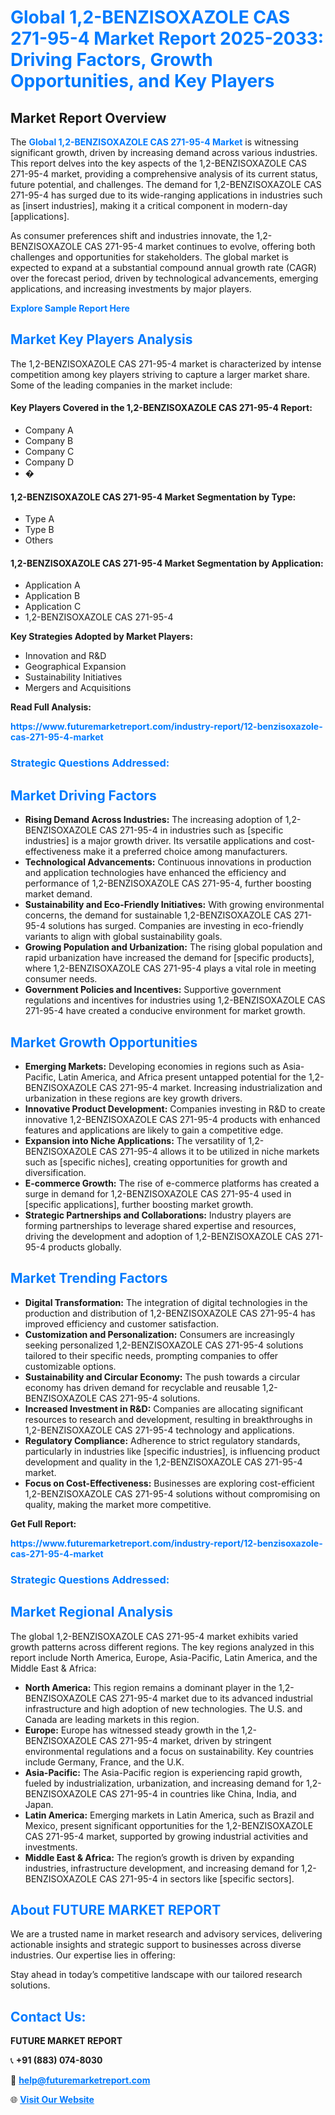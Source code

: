 <h1 style="color: #007BFF;">Global 1,2-BENZISOXAZOLE CAS 271-95-4 Market Report 2025-2033: Driving Factors, Growth Opportunities, and Key Players</h1>

<section id="overview">
<h2>Market Report Overview</h2>
<p>The <a href="https://www.futuremarketreport.com/industry-report/12-benzisoxazole-cas-271-95-4-market" style="color: #007BFF; text-decoration: none;"><strong>Global 1,2-BENZISOXAZOLE CAS 271-95-4 Market</strong></a> is witnessing significant growth, driven by increasing demand across various industries. This report delves into the key aspects of the 1,2-BENZISOXAZOLE CAS 271-95-4 market, providing a comprehensive analysis of its current status, future potential, and challenges. The demand for 1,2-BENZISOXAZOLE CAS 271-95-4 has surged due to its wide-ranging applications in industries such as [insert industries], making it a critical component in modern-day [applications].</p>
<p>As consumer preferences shift and industries innovate, the 1,2-BENZISOXAZOLE CAS 271-95-4 market continues to evolve, offering both challenges and opportunities for stakeholders. The global market is expected to expand at a substantial compound annual growth rate (CAGR) over the forecast period, driven by technological advancements, emerging applications, and increasing investments by major players.</p>
</section>

<section id="overview">
<p><a href="https://www.futuremarketreport.com/request-sample/reportId=116504" style="color: #007BFF; text-decoration: none;"><strong>Explore Sample Report Here</strong></a></p>
</section>

<section id="key-players">
<h2 style="color: #007BFF;">Market Key Players Analysis</h2>
<p>The 1,2-BENZISOXAZOLE CAS 271-95-4 market is characterized by intense competition among key players striving to capture a larger market share. Some of the leading companies in the market include:</p>
<h4>Key Players Covered in the 1,2-BENZISOXAZOLE CAS 271-95-4 Report:</h4>
<ul><li>Company A</li><li>Company B</li><li>Company C</li><li>Company D</li><li>�</li></ul>
<h4>1,2-BENZISOXAZOLE CAS 271-95-4 Market Segmentation by Type:</h4>
<ul><li>Type A</li><li>Type B</li><li>Others</li></ul>

<h4>1,2-BENZISOXAZOLE CAS 271-95-4 Market Segmentation by Application:</h4>
<ul><li>Application A</li><li>Application B</li><li>Application C</li><li>1,2-BENZISOXAZOLE CAS 271-95-4</li></ul>
<p><strong>Key Strategies Adopted by Market Players:</strong></p>
<ul>
<li>Innovation and R&D</li>
<li>Geographical Expansion</li>
<li>Sustainability Initiatives</li>
<li>Mergers and Acquisitions</li>
</ul>
</section>

<section>
<p><strong>Read Full Analysis: </strong></p><a href="https://www.futuremarketreport.com/industry-report/12-benzisoxazole-cas-271-95-4-market" style="color: #007BFF; text-decoration: none;"><strong>https://www.futuremarketreport.com/industry-report/12-benzisoxazole-cas-271-95-4-market</strong></a>
<h3 style="color: #007BFF;">Strategic Questions Addressed:</h3>
</section>

<section id="driving-factors">
<h2 style="color: #007BFF;">Market Driving Factors</h2>
<ul>
<li><strong>Rising Demand Across Industries:</strong> The increasing adoption of 1,2-BENZISOXAZOLE CAS 271-95-4 in industries such as [specific industries] is a major growth driver. Its versatile applications and cost-effectiveness make it a preferred choice among manufacturers.</li>
<li><strong>Technological Advancements:</strong> Continuous innovations in production and application technologies have enhanced the efficiency and performance of 1,2-BENZISOXAZOLE CAS 271-95-4, further boosting market demand.</li>
<li><strong>Sustainability and Eco-Friendly Initiatives:</strong> With growing environmental concerns, the demand for sustainable 1,2-BENZISOXAZOLE CAS 271-95-4 solutions has surged. Companies are investing in eco-friendly variants to align with global sustainability goals.</li>
<li><strong>Growing Population and Urbanization:</strong> The rising global population and rapid urbanization have increased the demand for [specific products], where 1,2-BENZISOXAZOLE CAS 271-95-4 plays a vital role in meeting consumer needs.</li>
<li><strong>Government Policies and Incentives:</strong> Supportive government regulations and incentives for industries using 1,2-BENZISOXAZOLE CAS 271-95-4 have created a conducive environment for market growth.</li>
</ul>
</section>

<section id="growth-opportunities">
<h2 style="color: #007BFF;">Market Growth Opportunities</h2>
<ul>
<li><strong>Emerging Markets:</strong> Developing economies in regions such as Asia-Pacific, Latin America, and Africa present untapped potential for the 1,2-BENZISOXAZOLE CAS 271-95-4 market. Increasing industrialization and urbanization in these regions are key growth drivers.</li>
<li><strong>Innovative Product Development:</strong> Companies investing in R&D to create innovative 1,2-BENZISOXAZOLE CAS 271-95-4 products with enhanced features and applications are likely to gain a competitive edge.</li>
<li><strong>Expansion into Niche Applications:</strong> The versatility of 1,2-BENZISOXAZOLE CAS 271-95-4 allows it to be utilized in niche markets such as [specific niches], creating opportunities for growth and diversification.</li>
<li><strong>E-commerce Growth:</strong> The rise of e-commerce platforms has created a surge in demand for 1,2-BENZISOXAZOLE CAS 271-95-4 used in [specific applications], further boosting market growth.</li>
<li><strong>Strategic Partnerships and Collaborations:</strong> Industry players are forming partnerships to leverage shared expertise and resources, driving the development and adoption of 1,2-BENZISOXAZOLE CAS 271-95-4 products globally.</li>
</ul>
</section>

<section id="trending-factors">
<h2 style="color: #007BFF;">Market Trending Factors</h2>
<ul>
<li><strong>Digital Transformation:</strong> The integration of digital technologies in the production and distribution of 1,2-BENZISOXAZOLE CAS 271-95-4 has improved efficiency and customer satisfaction.</li>
<li><strong>Customization and Personalization:</strong> Consumers are increasingly seeking personalized 1,2-BENZISOXAZOLE CAS 271-95-4 solutions tailored to their specific needs, prompting companies to offer customizable options.</li>
<li><strong>Sustainability and Circular Economy:</strong> The push towards a circular economy has driven demand for recyclable and reusable 1,2-BENZISOXAZOLE CAS 271-95-4 solutions.</li>
<li><strong>Increased Investment in R&D:</strong> Companies are allocating significant resources to research and development, resulting in breakthroughs in 1,2-BENZISOXAZOLE CAS 271-95-4 technology and applications.</li>
<li><strong>Regulatory Compliance:</strong> Adherence to strict regulatory standards, particularly in industries like [specific industries], is influencing product development and quality in the 1,2-BENZISOXAZOLE CAS 271-95-4 market.</li>
<li><strong>Focus on Cost-Effectiveness:</strong> Businesses are exploring cost-efficient 1,2-BENZISOXAZOLE CAS 271-95-4 solutions without compromising on quality, making the market more competitive.</li>
</ul>
</section>

<section>
<p><strong>Get Full Report: </strong></p><a href="https://www.futuremarketreport.com/industry-report/12-benzisoxazole-cas-271-95-4-market" style="color: #007BFF; text-decoration: none;"><strong>https://www.futuremarketreport.com/industry-report/12-benzisoxazole-cas-271-95-4-market</strong></a>
<h3 style="color: #007BFF;">Strategic Questions Addressed:</h3>
</section>


<section id="regional-analysis">
<h2 style="color: #007BFF;">Market Regional Analysis</h2>
<p>The global 1,2-BENZISOXAZOLE CAS 271-95-4 market exhibits varied growth patterns across different regions. The key regions analyzed in this report include North America, Europe, Asia-Pacific, Latin America, and the Middle East & Africa:</p>
<ul>
<li><strong>North America:</strong> This region remains a dominant player in the 1,2-BENZISOXAZOLE CAS 271-95-4 market due to its advanced industrial infrastructure and high adoption of new technologies. The U.S. and Canada are leading markets in this region.</li>
<li><strong>Europe:</strong> Europe has witnessed steady growth in the 1,2-BENZISOXAZOLE CAS 271-95-4 market, driven by stringent environmental regulations and a focus on sustainability. Key countries include Germany, France, and the U.K.</li>
<li><strong>Asia-Pacific:</strong> The Asia-Pacific region is experiencing rapid growth, fueled by industrialization, urbanization, and increasing demand for 1,2-BENZISOXAZOLE CAS 271-95-4 in countries like China, India, and Japan.</li>
<li><strong>Latin America:</strong> Emerging markets in Latin America, such as Brazil and Mexico, present significant opportunities for the 1,2-BENZISOXAZOLE CAS 271-95-4 market, supported by growing industrial activities and investments.</li>
<li><strong>Middle East & Africa:</strong> The region’s growth is driven by expanding industries, infrastructure development, and increasing demand for 1,2-BENZISOXAZOLE CAS 271-95-4 in sectors like [specific sectors].</li>
</ul>
</section>

<footer>
<h2 style="color: #007BFF;">About FUTURE MARKET REPORT</h2>
<p>We are a trusted name in market research and advisory services, delivering actionable insights and strategic support to businesses across diverse industries. Our expertise lies in offering:</p>

<p>Stay ahead in today’s competitive landscape with our tailored research solutions.</p>

<h2 style="color: #007BFF;">Contact Us:</h2>
<p><strong>FUTURE MARKET REPORT</strong></p>
<p>📞 <strong>+91 (883) 074-8030</strong></p>
<p>📧 <strong><a href="mailto:help@futuremarketreport.com" style="color: #007BFF;">help@futuremarketreport.com</a></strong></p>
<p>🌐 <strong><a href="https://www.futuremarketreport.com/" style="color: #007BFF;">Visit Our Website</a></strong></p>
</footer>